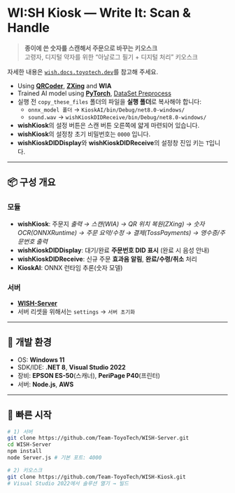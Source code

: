 # WI:SH Kiosk — Write It: Scan & Handle

> **종이에 쓴 숫자를 스캔해서 주문으로 바꾸는 키오스크**  
> 고령자, 디지털 약자를 위한 “아날로그 필기 + 디지털 처리” 키오스크

자세한 내용은 [`wish.docs.toyotech.dev`](https://wish.docs.toyotech.dev/)를 참고해 주세요.

- Using **[QRCoder](https://github.com/codebude/QRCoder)**, **[ZXing](https://github.com/zxing/zxing)** and **WIA**
- Trained AI model using **[PyTorch](https://github.com/pytorch/pytorch)**, [DataSet Preprocess](https://github.com/Team-ToyoTech/WISH-ImagePreprocess)
- 실행 전 `copy_these_files` 폴더의 파일을 **실행 폴더**로 복사해야 합니다:
  - `onnx_model 폴더` → `KioskAI/bin/Debug/net8.0-windows/`
  - `sound.wav`   → `wishKioskDIDReceive/bin/Debug/net8.0-windows/`
- **wishKiosk**의 설정 버튼은 스캔 버튼 오른쪽에 얇게 마련되어 있습니다.
- **wishKiosk**의 설정창 초기 비밀번호는 `0000` 입니다.
- **wishKioskDIDDisplay**와 **wishKioskDIDReceive**의 설정창 진입 키는 `T`입니다.

---

## 📦 구성 개요

### 모듈
- **wishKiosk**: 주문지 *출력 → 스캔(WIA) → QR 위치 복원(ZXing) → 숫자 OCR(ONNXRuntime) → 주문 요약/수정 → 결제(TossPayments) → 영수증/주문번호 출력*
- **wishKioskDIDDisplay**: 대기/완료 **주문번호 DID 표시** (완료 시 음성 안내)
- **wishKioskDIDReceive**: 신규 주문 **효과음 알림**, **완료/수령/취소** 처리
- **KioskAI**: ONNX 런타임 추론(숫자 모델)

### 서버
- **[WISH-Server](https://github.com/Team-ToyoTech/WISH-Server)**
- 서버 리셋을 위해서는 `settings` → `서버 초기화`

---

## 🧰 개발 환경

- OS: **Windows 11**
- SDK/IDE: **.NET 8**, **Visual Studio 2022**
- 장비: **EPSON ES-50**(스캐너), **PeriPage P40**(프린터)
- 서버: **Node.js**, **AWS**

---

## 🚀 빠른 시작

```bash
# 1) 서버
git clone https://github.com/Team-ToyoTech/WISH-Server.git
cd WISH-Server
npm install
node Server.js # 기본 포트: 4000

# 2) 키오스크
git clone https://github.com/Team-ToyoTech/WISH-Kiosk.git
# Visual Studio 2022에서 솔루션 열기 → 빌드
